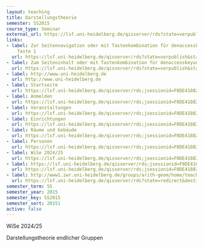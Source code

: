 ```yaml
---
layout: teaching
title: Darstellungstheorie
semester: SS2015
course_type: Seminar
external_url: https://lsf.uni-heidelberg.de/qisserver/rds?state=verpublish&status=init&vmfile=no&moduleCall=webInfo&publishConfFile=webInfo&publishSubDir=veranstaltung&veranstaltung.veranstid=204926
links:
- label: Zur Seitennavigation oder mit Tastenkombination für denaccesskey-Taste und
    Taste 1
  url: https://lsf.uni-heidelberg.de/qisserver/rds?state=verpublish&status=init&vmfile=no&moduleCall=webInfo&publishConfFile=webInfo&publishSubDir=veranstaltung&veranstaltung.veranstid=204926#navi
- label: Zum Seiteninhalt oder mit Tastenkombination für denaccesskeyund Taste 2
  url: https://lsf.uni-heidelberg.de/qisserver/rds?state=verpublish&status=init&vmfile=no&moduleCall=webInfo&publishConfFile=webInfo&publishSubDir=veranstaltung&veranstaltung.veranstid=204926#lese
- label: http://www.uni-heidelberg.de
  url: http://www.uni-heidelberg.de
- label: Startseite
  url: https://lsf.uni-heidelberg.de/qisserver/rds;jsessionid=F0DE418824FAABAB2AD768DAE9C23745.histom17TCC?state=user&type=0&topitem=locallinks&itemText=+Startseite+&breadCrumbSource=portal&topitem=locallinks&breadCrumbSource=&topitem=locallinks
- label: Anmelden
  url: https://lsf.uni-heidelberg.de/qisserver/rds;jsessionid=F0DE418824FAABAB2AD768DAE9C23745.histom17TCC?state=wlogin&login=in&breadCrumbSource=
- label: Veranstaltungen
  url: https://lsf.uni-heidelberg.de/qisserver/rds;jsessionid=F0DE418824FAABAB2AD768DAE9C23745.histom17TCC?state=user&type=8&topitem=lectures&breadCrumbSource=
- label: Einrichtungen
  url: https://lsf.uni-heidelberg.de/qisserver/rds;jsessionid=F0DE418824FAABAB2AD768DAE9C23745.histom17TCC?state=user&type=8&topitem=departments&breadCrumbSource=
- label: Räume und Gebäude
  url: https://lsf.uni-heidelberg.de/qisserver/rds;jsessionid=F0DE418824FAABAB2AD768DAE9C23745.histom17TCC?state=user&type=8&topitem=facilities&breadCrumbSource=
- label: Personen
  url: https://lsf.uni-heidelberg.de/qisserver/rds;jsessionid=F0DE418824FAABAB2AD768DAE9C23745.histom17TCC?state=user&type=8&topitem=members&breadCrumbSource=
- label: WiSe 2024/25
  url: https://lsf.uni-heidelberg.de/qisserver/rds;jsessionid=F0DE418824FAABAB2AD768DAE9C23745.histom17TCC?state=change&type=6&moduleParameter=semesterSelect&nextdir=change&next=SearchSelect.vm&subdir=applications&targettype=7&targetstate=change&getglobal=semester
- label: https://lsf.uni-heidelberg.de/qisserver/rds;jsessionid=F0DE418824FAABAB2AD768DAE9C23745.histom17TCC?state=user&type=5&language=en
  url: https://lsf.uni-heidelberg.de/qisserver/rds;jsessionid=F0DE418824FAABAB2AD768DAE9C23745.histom17TCC?state=user&type=5&language=en
- label: http://www1.iwr.uni-heidelberg.de/groups/arith-geom/home/teaching/
  url: https://lsf.uni-heidelberg.de/qisserver/rds?state=redirect&destination=http%3A%2F%2Fwww1.iwr.uni-heidelberg.de%2Fgroups%2Farith-geom%2Fhome%2Fteaching%2F&timestamp=1755115250543&hash=f9b4e48ead2f6210faf698b009c29492
semester_term: SS
semester_year: 2015
semester_key: SS2015
semester_sort: 20151
active: false
---
```

WiSe 2024/25

Darstellungstheorie endlicher Gruppen
